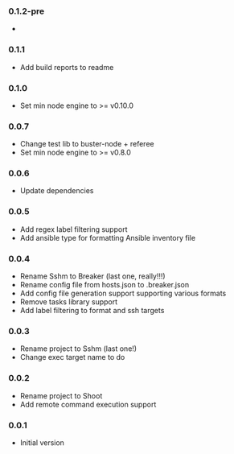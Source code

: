 ### 0.1.2-pre
*

### 0.1.1
* Add build reports to readme

### 0.1.0
* Set min node engine to >= v0.10.0

### 0.0.7
* Change test lib to buster-node + referee
* Set min node engine to >= v0.8.0

### 0.0.6
* Update dependencies

### 0.0.5
* Add regex label filtering support
* Add ansible type for formatting Ansible inventory file

### 0.0.4
* Rename Sshm to Breaker (last one, really!!!)
* Rename config file from hosts.json to .breaker.json
* Add config file generation support supporting various formats
* Remove tasks library support
* Add label filtering to format and ssh targets

### 0.0.3
* Rename project to Sshm (last one!)
* Change exec target name to do

### 0.0.2
* Rename project to Shoot
* Add remote command execution support

### 0.0.1
* Initial version
